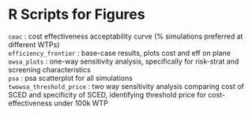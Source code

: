 # R Scripts for Figures

`ceac` : cost effectiveness acceptability curve (% simulations preferred at different WTPs) <br>
`efficiency_frontier` : base-case results, plots cost and eff on plane <br> 
`owsa_plots` : one-way sensitivity analysis, specifically for risk-strat and screening characteristics <br>
`psa` : psa scatterplot for all simulations <br>
`twowsa_threshold_price` : two way sensitivity analysis comparing cost of SCED and specificity of SCED, identifying threshold price for cost-effectiveness under 100k WTP
